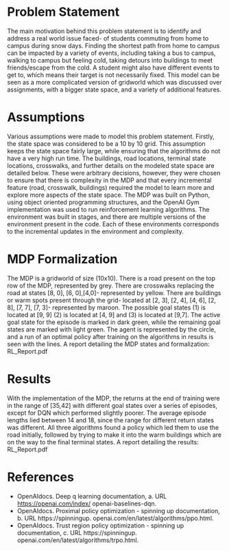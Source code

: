 # Problem Statement
The main motivation behind this problem statement is to identify and address a real world issue faced-
of students commuting from home to campus during snow days. Finding the shortest path from home to
campus can be impacted by a variety of events, including taking a bus to campus, walking to campus but
feeling cold, taking detours into buildings to meet friends/escape from the cold. A student might also have
different events to get to, which means their target is not necessarily fixed. This model can be seen as a
more complicated version of gridworld which was discussed over assignments, with a bigger state space, and
a variety of additional features.

# Assumptions
Various assumptions were made to model this problem statement. Firstly, the state space was considered to
be a 10 by 10 grid. This assumption keeps the state space fairly large, while ensuring that the algorithms
do not have a very high run time. The buildings, road locations, terminal state locations, crosswalks, and
further details on the modeled state space are detailed below. These were arbitrary decisions, however,
they were chosen to ensure that there is complexity in the MDP and that every incremental feature (road,
crosswalk, buildings) required the model to learn more and explore more aspects of the state space.
The MDP was built on Python, using object oriented programming structures, and the OpenAI Gym
implementation was used to run reinforcement learning algorithms. The environment was built in stages, and
there are multiple versions of the environment present in the code. Each of these environments corresponds
to the incremental updates in the environment and complexity.

# MDP Formalization
The MDP is a gridworld of size (10x10). There is a road present on the top row of the MDP, represented
by grey. There are crosswalks replacing the road at states [8, 0], [6, 0],[4,0]- represented by yellow. There
are buildings or warm spots present through the grid- located at [2, 3], [2, 4], [4, 6], [2, 8], [7, 7], [7, 3]-
represented by maroon. The possible goal states (1) is located at [9, 9] (2) is located at [4, 9] and (3) is
located at [9,7]. The active goal state for the episode is marked in dark green, while the remaining goal
states are marked with light green. The agent is represented by the circle, and a run of an optimal policy
after training on the algorithms in results is seen with the lines. A report detailing the MDP states and
formalization: RL_Report.pdf

# Results
With the implementation of the MDP, the returns at the end of training were in the range of [35,42] with
different goal states over a series of episodes, except for DQN which performed slightly poorer. The average
episode lengths lied between 14 and 18, since the range for different return states was different. All three
algorithms found a policy which led them to use the road initially, followed by trying to make it into the
warm buildings which are on the way to the final terminal states. A report detailing the results: RL_Report.pdf


# References
- OpenAIdocs. Deep q learning documentation, a. URL https://openai.com/index/
openai-baselines-dqn.
- OpenAIdocs. Proximal policy optimization - spinning up documentation, b. URL https://spinningup.
openai.com/en/latest/algorithms/ppo.html.
- OpenAIdocs. Trust region policy optimization - spinning up documentation, c. URL https://spinningup.
openai.com/en/latest/algorithms/trpo.html.
